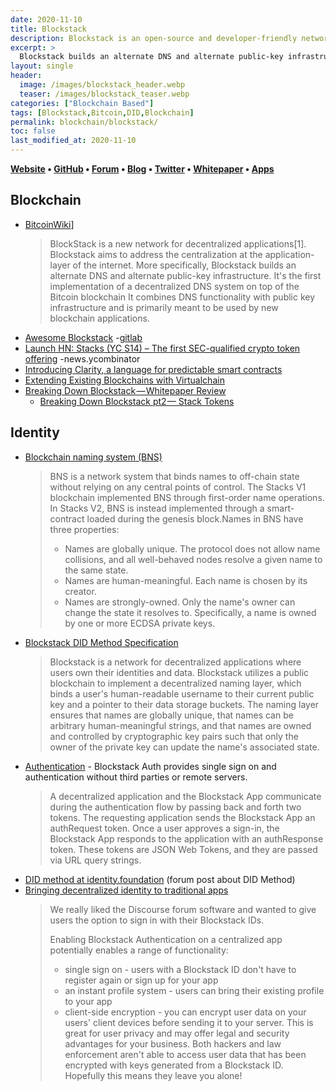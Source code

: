 ```yaml
---
date: 2020-11-10
title: Blockstack
description: Blockstack is an open-source and developer-friendly network for building decentralized apps and smart contracts.
excerpt: >
  Blockstack builds an alternate DNS and alternate public-key infrastructure. It's the first implementation of a decentralized DNS system on top of the Bitcoin blockchain It combines DNS functionality with public key infrastructure and is primarily meant to be used by new blockchain applications.
layout: single
header:
  image: /images/blockstack_header.webp
  teaser: /images/blockstack_teaser.webp
categories: ["Blockchain Based"]
tags: [Blockstack,Bitcoin,DID,Blockchain]
permalink: blockchain/blockstack/
toc: false
last_modified_at: 2020-11-10
---
```


**[Website](https://blockstack.org/) • [GitHub](https://github.com/blockstack) • [Forum](https://forum.blockstack.org/) • [Blog](https://blockstack.org/blog) • [Twitter](https://twitter.com/blockstack) • [Whitepaper](https://blockstack.org/whitepaper.pdf) • [Apps](https://app.co)**

## Blockchain

* [BitcoinWiki](https://en.bitcoinwiki.org/wiki/BlockStack)]
  > BlockStack is a new network for decentralized applications[1]. Blockstack aims to address the centralization at the application-layer of the internet. More specifically, Blockstack builds an alternate DNS and alternate public-key infrastructure. It's the first implementation of a decentralized DNS system on top of the Bitcoin blockchain It combines DNS functionality with public key infrastructure and is primarily meant to be used by new blockchain applications.
* [Awesome Blockstack](https://github.com/dantrevino/awesome-blockstack) -[gitlab](https://gitlab.com/dantrevino/awesome-blockstack)
* [Launch HN: Stacks (YC S14) – The first SEC-qualified crypto token offering](https://news.ycombinator.com/item?id=20413420) -news.ycombinator
* [Introducing Clarity, a language for predictable smart contracts](https://blog.blockstack.org/introducing-clarity-the-language-for-predictable-smart-contracts/)
* [Extending Existing Blockchains with Virtualchain](https://www.zurich.ibm.com/dccl/papers/nelson_dccl.pdf)
* [Breaking Down Blockstack — Whitepaper Review](https://tokeneconomy.co/breaking-down-blockstack-whitepaper-review-3c828788f3e9)
  * [Breaking Down Blockstack pt2 —  Stack Tokens](https://tokeneconomy.co/breaking-down-blockstack-pt-2-stack-tokens-7718578cfeae)

## Identity

* [Blockchain naming system (BNS)](https://docs.blockstack.org/technology/naming-system)
  > BNS is a network system that binds names to off-chain state without relying on any central points of control. The Stacks V1 blockchain implemented BNS through first-order name operations. In Stacks V2, BNS is instead implemented through a smart-contract loaded during the genesis block.Names in BNS have three properties:
  > - Names are globally unique. The protocol does not allow name collisions, and all well-behaved nodes resolve a given name to the same state.
  > - Names are human-meaningful. Each name is chosen by its creator.
  > - Names are strongly-owned. Only the name's owner can change the state it resolves to. Specifically, a name is owned by one or more ECDSA private keys.
* [Blockstack DID Method Specification](https://github.com/blockstack/stacks-blockchain/blob/stacks-1.0/docs/blockstack-did-spec.md)
  > Blockstack is a network for decentralized applications where users own their identities and data. Blockstack utilizes a public blockchain to implement a decentralized naming layer, which binds a user's human-readable username to their current public key and a pointer to their data storage buckets. The naming layer ensures that names are globally unique, that names can be arbitrary human-meaningful strings, and that names are owned and controlled by cryptographic key pairs such that only the owner of the private key can update the name's associated state.
* [Authentication](https://docs.blockstack.org/authentication/overview) - Blockstack Auth provides single sign on and authentication without third parties or remote servers.
  > A decentralized application and the Blockstack App communicate during the authentication flow by passing back and forth two tokens. The requesting application sends the Blockstack App an authRequest token. Once a user approves a sign-in, the Blockstack App responds to the application with an authResponse token. These tokens are JSON Web Tokens, and they are passed via URL query strings.
* [DID method at identity.foundation](https://forum.blockstack.org/t/did-method-at-identity-foundation/4287) (forum post about DID Method)
* [Bringing decentralized identity to traditional apps](https://larrysalibra.com/adding-blockstack-auth-to-discourse/)
  > We really liked the Discourse forum software and wanted to give users the option to sign in with their Blockstack IDs.
  >
  > Enabling Blockstack Authentication on a centralized app potentially enables a range of functionality:
  > - single sign on - users with a Blockstack ID don't have to register again or sign up for your app
  > - an instant profile system - users can bring their existing profile to your app
  > - client-side encryption - you can encrypt user data on your users' client devices before sending it to your server. This is great for user privacy and may offer legal and security advantages for your business. Both hackers and law enforcement aren't able to access user data that has been encrypted with keys generated from a Blockstack ID. Hopefully this means they leave you alone!
  